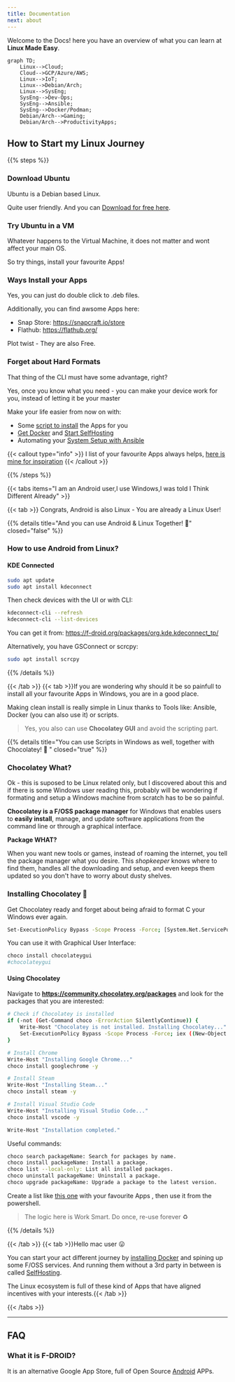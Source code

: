```yaml
---
title: Documentation
next: about
---
```


Welcome to the Docs! here you have an overview of what you can learn at **Linux Made Easy**.

<!-- This is a demo of the theme's documentation layout.

## Hello, World!

```go {filename="main.go"}
package main

import "fmt"

func main() {
    fmt.Println("Hello, World!")
}
``` -->


```mermaid
graph TD;
    Linux-->Cloud;
    Cloud-->GCP/Azure/AWS;
    Linux-->IoT;
    Linux-->Debian/Arch;
    Linux-->SysEng;
    SysEng-->Dev-Ops;
    SysEng-->Ansible;
    SysEng-->Docker/Podman;
    Debian/Arch-->Gaming;
    Debian/Arch-->ProductivityApps;
```

<!-- This is what you can expect in **the Linux journey**:

```mermaid
journey
    title Your User Journey as a New Linux User Adventure
    section Heard about Linux
        Excitement for Linux: 4: You
    section Getting Started
        Install Linux: 5: You
        Confusion sets in: 2: You
        Google for help: 3: You
    section The Valley of Despair
        Encounter Terminal: 2: You
        "What is sudo?": 2: You
        Stack Overflow Deep Dive: 3: You
    section Climbing the Learning Curve
        Find Linux Made Easy! (YOU are HERE): 4: You
        First successful script: 4: You
    section Triumph!
        Customized desktop: 4: You
        Proud Linux user: 5: You
        Feeling like a hacker: 3: You        
    section Next Steps
        Dreaming in code: 5: You
        Helping others with Linux: 5: You
``` -->

## How to Start my Linux Journey

{{% steps %}}

### Download Ubuntu

Ubuntu is a Debian based Linux. 

Quite user friendly. And you can [Download for free here](https://ubuntu.com/download).

<!-- <div class="mb-6">
{{< hextra/hero-button text="Get Ubuntu" link="https://ubuntu.com/download" >}}
</div> -->

### Try Ubuntu in a VM

Whatever happens to the Virtual Machine, it does not matter and wont affect your main OS.

So try things, install your favourite Apps!

### Ways Install your Apps

Yes, you can just do double click to .deb files.

Additionally, you can find awsome Apps here:

* Snap Store: <https://snapcraft.io/store>
* Flathub: <https://flathub.org/>

Plot twist - They are also Free.

### Forget about Hard Formats

That thing of the CLI must have some advantage, right?

Yes, once you know what you need - you can make your device work for you, instead of letting it be your master

Make your life easier from now on with:

* Some [script to install](https://jalcocert.github.io/Linux/docs/debian/linux_installing_apps/) the Apps for you
* [Get Docker](https://jalcocert.github.io/Linux/docs/debian/docker/) and [Start SelfHosting](https://fossengineer.com/tags/self-hosting/)
* Automating your [System Setup with Ansible](https://jalcocert.github.io/Linux/docs/linux__cloud.md/ansible/)


{{< callout type="info" >}}
I list of your favourite Apps always helps, [here is mine for inspiration](https://jalcocert.github.io/Linux/docs/nix/fav-apps/)
{{< /callout >}}

{{% /steps %}}


{{< tabs items="I am an Android user,I use Windows,I was told I Think Different Already" >}}

  {{< tab >}} 
  Congrats, Android is also Linux - You are already a Linux User!

{{% details title="And you can use Android & Linux Together! 🚀" closed="false" %}}

### How to use Android from Linux?

#### KDE Connected

```sh
sudo apt update
sudo apt install kdeconnect
```

Then check devices with the UI or with CLI:

```sh
kdeconnect-cli --refresh
kdeconnect-cli --list-devices
```

You can get it from: <https://f-droid.org/packages/org.kde.kdeconnect_tp/>

Alternatively, you have GSConnect or scrcpy:

```sh
sudo apt install scrcpy
```

{{% /details %}}

  {{< /tab >}}
  {{< tab >}}If you are wondering why should it be so painfull to install all your favourite Apps in Windows, you are in a good place.

Making clean install is really simple in Linux thanks to Tools like: Ansible, Docker (you can also use it) or scripts.

> Yes, you also can use **Chocolatey GUI** and avoid the scripting part.

{{% details title="You can use Scripts in Windows as well, together with Chocolatey! 🍫 " closed="true" %}}


### Chocolatey What?

Ok - this is suposed to be Linux related only, but I discovered about this and if there is some Windows user reading this, probably will be wondering if formating and setup a Windows machine from scratch has to be so painful.

**Chocolatey is a F/OSS package manager** for Windows that enables users to **easily install**, manage, and update software applications from the command line or through a graphical interface.

**Package WHAT?**

When you want new tools or games, instead of roaming the internet, you tell the package manager what you desire. This *shopkeeper* knows where to find them, handles all the downloading and setup, and even keeps them updated so you don't have to worry about dusty shelves. 

### Installing Chocolatey 🚀

Get Chocolatey ready and forget about being afraid to format C your Windows ever again.

```sh
Set-ExecutionPolicy Bypass -Scope Process -Force; [System.Net.ServicePointManager]::SecurityProtocol = [System.Net.ServicePointManager]::SecurityProtocol -bor 3072; iex ((New-Object System.Net.WebClient).DownloadString('https://chocolatey.org/install.ps1'))
```

You can use it with Graphical User Interface:

```sh
choco install chocolateygui
#chocolateygui
```

#### Using Chocolatey

Navigate to **<https://community.chocolatey.org/packages>** and look for the packages that you are interested:

```sh
# Check if Chocolatey is installed
if (-not (Get-Command choco -ErrorAction SilentlyContinue)) {
    Write-Host "Chocolatey is not installed. Installing Chocolatey..."
    Set-ExecutionPolicy Bypass -Scope Process -Force; iex ((New-Object System.Net.WebClient).DownloadString('https://chocolatey.org/install.ps1'))
}

# Install Chrome
Write-Host "Installing Google Chrome..."
choco install googlechrome -y

# Install Steam
Write-Host "Installing Steam..."
choco install steam -y

# Install Visual Studio Code
Write-Host "Installing Visual Studio Code..."
choco install vscode -y

Write-Host "Installation completed."
```

Useful commands:

```sh
choco search packageName: Search for packages by name.
choco install packageName: Install a package.
choco list --local-only: List all installed packages.
choco uninstall packageName: Uninstall a package.
choco upgrade packageName: Upgrade a package to the latest version.
```

Create a list like [this one](https://gist.github.com/JAlcocerT/76f22ddf886277ef2653f82898c634d8) with your favourite Apps , then use it from the powershell.

> The logic here is Work Smart. Do once, re-use forever ♻️

<!-- <script src="https://gist.github.com/JAlcocerT/76f22ddf886277ef2653f82898c634d8#file-home-server-sh"></script>

{{< gist "JAlcocerT/76f22ddf886277ef2653f82898c634d8" >}} -->

{{% /details %}}


  {{< /tab >}}
  {{< tab >}}Hello mac user 😛
  
   You can start your act different journey by [installing Docker](https://jalcocert.github.io/Linux/docs/debian/docker/) and spining up some F/OSS services. And running them without a 3rd party in between is called [SelfHosting](https://fossengineer.com/tags/self-hosting/).

   The Linux ecosystem is full of these kind of Apps that have aligned incentives with your interests.{{< /tab >}}

{{< /tabs >}}

<!-- 
## Im an Android User

Congrats, Android is also Linux - YOu are already a Linux User!

{{% details title="And you can use Android & Linux Together! 🚀" closed="true" %}}

### How to use Android from Linux?

#### KDE Connected

```sh
sudo apt update
sudo apt install kdeconnect
```

Then check devices with the UI or with CLI:

```sh
kdeconnect-cli --refresh
kdeconnect-cli --list-devices
```

You can get it from: <https://f-droid.org/packages/org.kde.kdeconnect_tp/>

Alternatively, you have GSConnect or scrcpy:

```sh
sudo apt install scrcpy
```

{{% /details %}}


## Im a Windows User (For Now)

You can start to try some Debian based Linux, like Ubuntu.

In the meantime, if you are wondering why should it be so painfull to install all your favourite Apps in Windows, you are in a good place.

Making clean install is really simple in Linux thanks to Tools like: Ansible, Docker (you can also use it) or scripts.

> Yes, you also can use **Chocolatey GUI** and avoid the scripting part.

{{% details title="You can use Scripts in Windows as well, together with Chocolatey! 🍫 " closed="true" %}}


### Chocolatey What?

Ok - this is suposed to be Linux related only, but I discovered about this and if there is some Windows user reading this, probably will be wondering if formating and setup a Windows machine from scratch has to be so painful.

**Chocolatey is a package manager** for Windows that enables users to **easily install**, manage, and update software applications from the command line or through a graphical interface.

**Package WHAT?**

When you want new tools or games, instead of roaming the internet, you tell the package manager what you desire. This *shopkeeper* knows where to find them, handles all the downloading and setup, and even keeps them updated so you don't have to worry about dusty shelves. 

### Installing Chocolatey 🚀

Get Chocolatey ready and forget about being afraid to format C your Windows ever again.

```sh
Set-ExecutionPolicy Bypass -Scope Process -Force; [System.Net.ServicePointManager]::SecurityProtocol = [System.Net.ServicePointManager]::SecurityProtocol -bor 3072; iex ((New-Object System.Net.WebClient).DownloadString('https://chocolatey.org/install.ps1'))
```

You can use it with Graphical User Interface:

```sh
choco install chocolateygui
#chocolateygui
```

#### Using Chocolatey

Navigate to **<https://community.chocolatey.org/packages>** and look for the packages that you are interested:

```sh
# Check if Chocolatey is installed
if (-not (Get-Command choco -ErrorAction SilentlyContinue)) {
    Write-Host "Chocolatey is not installed. Installing Chocolatey..."
    Set-ExecutionPolicy Bypass -Scope Process -Force; iex ((New-Object System.Net.WebClient).DownloadString('https://chocolatey.org/install.ps1'))
}

# Install Chrome
Write-Host "Installing Google Chrome..."
choco install googlechrome -y

# Install Steam
Write-Host "Installing Steam..."
choco install steam -y

# Install Visual Studio Code
Write-Host "Installing Visual Studio Code..."
choco install vscode -y

Write-Host "Installation completed."
```

Create a list like this one with your favourite Apps , then use it from the powershell.

> The logic here is Work Smart. Do once, re-use forever ♻️

<script src="https://gist.github.com/JAlcocerT/76f22ddf886277ef2653f82898c634d8"></script>

{{< gist "JAlcocerT/76f22ddf886277ef2653f82898c634d8" >}}

{{% /details %}}
 -->

--- 

## FAQ

### What it is F-DROID?

It is an alternative Google App Store, full of Open Source [Android](https://jalcocert.github.io/Linux/docs/privacy/android/) APPs.